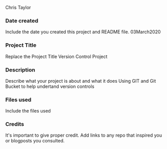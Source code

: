 Chris Taylor
### Date created
Include the date you created this project and README file.
03March2020
### Project Title
Replace the Project Title
Version Control Project
### Description
Describe what your project is about and what it does
Using GIT and Git Bucket to help undertand version controls
### Files used
Include the files used

### Credits
It's important to give proper credit. Add links to any repo that inspired you or blogposts you consulted.

